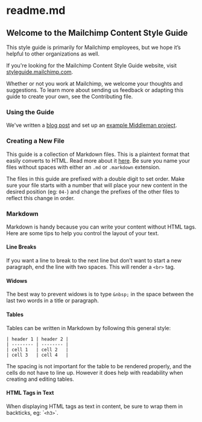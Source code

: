 # readme.md

## Welcome to the Mailchimp Content Style Guide

This style guide is primarily for Mailchimp employees, but we hope it’s helpful to other organizations as well.

If you're looking for the Mailchimp Content Style Guide website, visit [styleguide.mailchimp.com](http://styleguide.mailchimp.com/).

Whether or not you work at Mailchimp, we welcome your thoughts and suggestions. To learn more about sending us feedback or adapting this guide to create your own, see the Contributing file.

### Using the Guide

We've written a [blog post](http://devs.mailchimp.com/blog/how-we-built-the-mailchimp-content-style-guide/) and set up an [example Middleman project](https://github.com/mailchimp/middleman-with-md-submodule-example).

### Creating a New File

This guide is a collection of Markdown files. This is a plaintext format that easily converts to HTML. Read more about it [here](http://daringfireball.net/projects/markdown/). Be sure you name your files without spaces with either an `.md` or `.markdown` extension.

The files in this guide are prefixed with a double digit to set order. Make sure your file starts with a number that will place your new content in the desired position \(eg: `04-`\) and change the prefixes of the other files to reflect this change in order.

### Markdown

Markdown is handy because you can write your content without HTML tags. Here are some tips to help you control the layout of your text.

#### Line Breaks

If you want a line to break to the next line but don’t want to start a new paragraph, end the line with two spaces. This will render a `<br>` tag.

#### Widows

The best way to prevent widows is to type `&nbsp;` in the space between the last two words in a title or paragraph.

#### Tables

Tables can be written in Markdown by following this general style:

```text
| header 1 | header 2 |
| -------- | -------- |
| cell 1   | cell 2   |
| cell 3   | cell 4   |
```

The spacing is not important for the table to be rendered properly, and the cells do not have to line up. However it does help with readability when creating and editing tables.

#### HTML Tags in Text

When displaying HTML tags as text in content, be sure to wrap them in backticks, eg: \``<h3>`\`.

